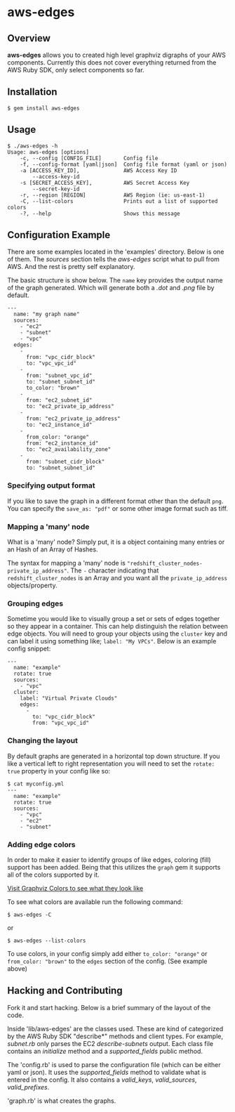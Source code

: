 # aws-edges

## Overview

**aws-edges** allows you to created high level graphviz digraphs of your AWS components. Currently this does not cover everything returned from the AWS Ruby SDK, only select components so far. 

## Installation

```
$ gem install aws-edges
```

## Usage

```
$ ./aws-edges -h
Usage: aws-edges [options]
    -c, --config [CONFIG_FILE]       Config file
    -f, --config-format [yaml|json]  Config file format (yaml or json)
    -a [ACCESS_KEY_ID],              AWS Access Key ID
        --access-key-id
    -s [SECRET_ACCESS_KEY],          AWS Secret Access Key
        --secret-key-id
    -r, --region [REGION]            AWS Region (ie: us-east-1)
    -C, --list-colors                Prints out a list of supported colors
    -?, --help                       Shows this message
```

## Configuration Example

There are some examples located in the 'examples' directory. Below is one of them. The *sources* section tells the *aws-edges* script what to pull from AWS. And the rest is pretty self explanatory. 

The basic structure is show below. The `name` key provides the output name of the graph generated. Which will generate both a *.dot* and *.png* file by default. 

```
---
  name: "my graph name"
  sources: 
    - "ec2"
    - "subnet"
    - "vpc"
  edges: 
    -
      from: "vpc_cidr_block"
      to: "vpc_vpc_id"
    - 
      from: "subnet_vpc_id"
      to: "subnet_subnet_id"
      to_color: "brown"
    -
      from: "ec2_subnet_id"
      to: "ec2_private_ip_address"
    -
      from: "ec2_private_ip_address"
      to: "ec2_instance_id"
    -
      from_color: "orange"
      from: "ec2_instance_id"
      to: "ec2_availability_zone"
    -
      from: "subnet_cidr_block"
      to: "subnet_subnet_id"
```
### Specifying output format

If you like to save the graph in a different format other than the default `png`. You can specify the `save_as: "pdf"` or some other image format such as tiff. 

### Mapping a 'many' node

What is a 'many' node? Simply put, it is a object containing many entries or an Hash of an Array of Hashes.

The syntax for mapping a 'many' node is `"redshift_cluster_nodes-private_ip_address"`. The `-` character indicating that `redshift_cluster_nodes` is an Array and you want all the `private_ip_address` objects/property.

### Grouping edges

Sometime you would like to visually group a set or sets of edges together so they appear in a container. This can help distinguish the relation between edge objects. You will need to group your objects using the `cluster` key and can label it using something like; `label: "My VPCs"`. Below is an example config snippet:

```
---
  name: "example"
  rotate: true
  sources: 
    - "vpc"
  cluster: 
    label: "Virtual Private Clouds"
    edges: 
      - 
        to: "vpc_cidr_block"
        from: "vpc_vpc_id"
```

### Changing the layout

By default graphs are generated in a horizontal top down structure. If you like a vertical left to right representation you will need to set the `rotate: true` property in your config like so:

```
$ cat myconfig.yml
---
  name: "example"
  rotate: true
  sources: 
    - "vpc"
    - "ec2"
    - "subnet"
```

### Adding edge colors

In order to make it easier to identify groups of like edges, coloring (fill) support has been added. Being that this utilizes the `graph` gem it supports all of the colors supported by it. 

[Visit Graphviz Colors to see what they look like](http://www.graphviz.org/content/color-names)

To see what colors are available run the following command:

```
$ aws-edges -C
```

or

```
$ aws-edges --list-colors
```

To use colors, in your config simply add either `to_color: "orange"` or `from_color: "brown"` to the `edges` section of the config. (See example above)

## Hacking and Contributing

Fork it and start hacking. Below is a brief summary of the layout of the code.

Inside 'lib/aws-edges' are the classes used. These are kind of categorized by the AWS Ruby SDK "describe*" methods and client types. For example, *subnet.rb* only parses the EC2 *describe-subnets* output. Each class file contains an *initialize* method and a *supported_fields* public method.

The 'config.rb' is used to parse the configuration file (which can be either yaml or json). It uses the *supported_fields* method to validate what is entered in the config. It also contains a *valid_keys*, *valid_sources*, *valid_prefixes*.

'graph.rb' is what creates the graphs.

